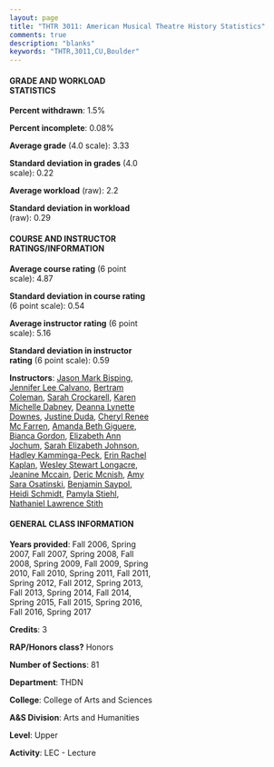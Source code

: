 ```yaml
---
layout: page
title: "THTR 3011: American Musical Theatre History Statistics"
comments: true
description: "blanks"
keywords: "THTR,3011,CU,Boulder"
---
```

<head>
<script src="https://ajax.googleapis.com/ajax/libs/jquery/2.1.3/jquery.min.js"></script>
<script src="https://dl.dropboxusercontent.com/s/pc42nxpaw1ea4o9/highcharts.js?dl=0"></script>
<!-- <script src="../assets/js/highcharts.js"></script> -->
<style type="text/css">@font-face {
	font-family: "Bebas Neue";
	src: url(https://www.filehosting.org/file/details/544349/BebasNeue Regular.otf) format("opentype");
	}
	h1.Bebas { 
		font-family: "Bebas Neue", Verdana, Tahoma;
	}
</style>
</head>
<body>
	<div id="container" style="float: right; width: 45%; height: 88%; margin-left: 2.5%; margin-right: 2.5%;"></div>
	<script language="JavaScript">
		$(document).ready(function() {
		var chart = {type: 'column'};
		var title = {text: 'Grade Distribution'};
		var xAxis = {categories: ['A','B','C','D','F'],crosshair: true};
		var yAxis = {min: 0,title: {text: 'Percentage'}};
		var tooltip = {headerFormat: '<center><b><span style="font-size:20px">{point.key}</span></b></center>',
		               pointFormat: '<td style="padding:0"><b>{point.y:.1f}%</b></td>',
		               footerFormat: '</table>',shared: true,useHTML: true};
		var plotOptions = {column: {pointPadding: 0.0,borderWidth: 0}};  
		var credits = {enabled: false};var series= [{name: 'Percent',data: [54.95,31.92,9.49,2.36,1.29,]}];
		var json = {};
		json.chart = chart;
		json.title = title;
		json.tooltip = tooltip;
		json.xAxis = xAxis;
		json.yAxis = yAxis;  
		json.series = series;
		json.plotOptions = plotOptions;  
		json.credits = credits;
		$('#container').highcharts(json);
	});
	</script>
</body>
			   
#### GRADE AND WORKLOAD STATISTICS

**Percent withdrawn**: 1.5%

**Percent incomplete**: 0.08%

**Average grade** (4.0 scale): 3.33

**Standard deviation in grades** (4.0 scale): 0.22

**Average workload** (raw): 2.2

**Standard deviation in workload** (raw): 0.29

#### COURSE AND INSTRUCTOR RATINGS/INFORMATION

**Average course rating** (6 point scale): 4.87

**Standard deviation in course rating** (6 point scale): 0.54

**Average instructor rating** (6 point scale): 5.16

**Standard deviation in instructor rating** (6 point scale): 0.59

**Instructors**: <a href='../../instructors/Jason_Mark_Bisping'>Jason Mark Bisping</a>, <a href='../../instructors/Jennifer_Lee_Calvano'>Jennifer Lee Calvano</a>, <a href='../../instructors/Bertram_Coleman'>Bertram Coleman</a>, <a href='../../instructors/Sarah_Crockarell'>Sarah Crockarell</a>, <a href='../../instructors/Karen_Michelle_Dabney'>Karen Michelle Dabney</a>, <a href='../../instructors/Deanna_Lynette_Downes'>Deanna Lynette Downes</a>, <a href='../../instructors/Justine_Duda'>Justine Duda</a>, <a href='../../instructors/Cheryl_Renee_Mc_Farren'>Cheryl Renee Mc Farren</a>, <a href='../../instructors/Amanda_Beth_Giguere'>Amanda Beth Giguere</a>, <a href='../../instructors/Bianca_Gordon'>Bianca Gordon</a>, <a href='../../instructors/Elizabeth_Ann_Jochum'>Elizabeth Ann Jochum</a>, <a href='../../instructors/Sarah_Elizabeth_Johnson'>Sarah Elizabeth Johnson</a>, <a href='../../instructors/Hadley_Kamminga-Peck'>Hadley Kamminga-Peck</a>, <a href='../../instructors/Erin_Rachel_Kaplan'>Erin Rachel Kaplan</a>, <a href='../../instructors/Wesley_Stewart_Longacre'>Wesley Stewart Longacre</a>, <a href='../../instructors/Jeanine_Mccain'>Jeanine Mccain</a>, <a href='../../instructors/Deric_Mcnish'>Deric Mcnish</a>, <a href='../../instructors/Amy_Sara_Osatinski'>Amy Sara Osatinski</a>, <a href='../../instructors/Benjamin_Saypol'>Benjamin Saypol</a>, <a href='../../instructors/Heidi_Schmidt'>Heidi Schmidt</a>, <a href='../../instructors/Pamyla_Stiehl'>Pamyla Stiehl</a>, <a href='../../instructors/Nathaniel_Lawrence_Stith'>Nathaniel Lawrence Stith</a>

#### GENERAL CLASS INFORMATION

**Years provided**: Fall 2006, Spring 2007, Fall 2007, Spring 2008, Fall 2008, Spring 2009, Fall 2009, Spring 2010, Fall 2010, Spring 2011, Fall 2011, Spring 2012, Fall 2012, Spring 2013, Fall 2013, Spring 2014, Fall 2014, Spring 2015, Fall 2015, Spring 2016, Fall 2016, Spring 2017

**Credits**: 3

**RAP/Honors class?** Honors

**Number of Sections**: 81

**Department**: THDN

**College**: College of Arts and Sciences

**A&S Division**: Arts and Humanities

**Level**: Upper

**Activity**: LEC - Lecture
